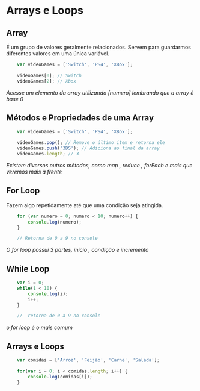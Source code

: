 # Arrays e Loops

## Array

É um grupo de valores geralmente relacionados. Servem para
guardarmos diferentes valores em uma única variável.

```js
    var videoGames = ['Switch', 'PS4', 'XBox'];

    videoGames[0]; // Switch
    videoGames[2]; // Xbox
```

*Acesse um elemento da array*
*utilizando [numero]*
*lembrando que a array é*
*base 0*

## Métodos e Propriedades de uma Array

```js
    var videoGames = ['Switch', 'PS4', 'XBox'];

    videoGames.pop(); // Remove o último item e retorna ele
    videoGames.push('3DS'); // Adiciona ao final da array
    videoGames.length; // 3
```

*Existem diversos outros métodos,*
*como map , reduce , forEach e*
*mais que veremos mais à frente*

## For Loop

Fazem algo repetidamente até que uma condição seja atingida.

```js
    for (var numero = 0; numero < 10; numero++) {
        console.log(numero);
    }

    // Retorna de 0 a 9 no console
```

*O for loop possui 3 partes,*
*início , condição e incremento*

## While Loop

```js
    var i = 0;
    while(1 < 10) {
        console.log(i);
        i++;
    }

    //  retorna de 0 a 9 no console
```

*o for loop é o mais comum*

## Arrays e Loops

```js
    var comidas = ['Arroz', 'Feijão', 'Carne', 'Salada'];

    for(var i = 0; i < comidas.length; i++) {
        console.log(comidas[i]);
    }
```